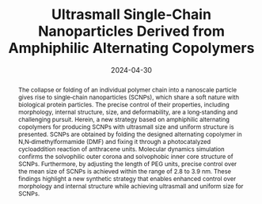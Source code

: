 ---
title: "Ultrasmall Single‐Chain Nanoparticles Derived from Amphiphilic Alternating Copolymers"
authors:
- Chufeng Qi
- You-Liang Zhu
- Huanyu Zhao
- Zhong‐Yuan Lu
date: "2024-04-30"
doi: "10.1002/marc.202400087"
publication_types: ["期刊文章"]
publication: "Macromolecular Rapid Communications"
publication_short: "Macromol. Rapid Commun."
abstract: "The collapse or folding of an individual polymer chain into a  nanoscale particle gives rise to single‐chain nanoparticles (SCNPs),  which share a soft nature with biological protein particles. The precise  control of their properties, including morphology, internal structure,  size, and deformability, are a long‐standing and challenging pursuit.  Herein, a new strategy based on amphiphilic alternating copolymers for  producing SCNPs with ultrasmall size and uniform structure is presented.  SCNPs are obtained by folding the designed alternating copolymer in  N,N‐dimethylformamide (DMF) and fixing it through a photocatalyzed  cycloaddition reaction of anthracene units. Molecular dynamics  simulation confirms the solvophilic outer corona and solvophobic inner  core structure of SCNPs. Furthermore, by adjusting the length of PEG  units, precise control over the mean size of SCNPs is achieved within  the range of 2.8 to 3.9 nm. These findings highlight a new  synthetic strategy that enables enhanced control over morphology and  internal structure while achieving ultrasmall and uniform size for  SCNPs."
url_pdf: "https://onlinelibrary.wiley.com/doi/10.1002/marc.202400087"
---